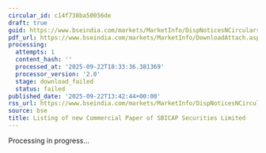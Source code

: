 ```yaml
---
circular_id: c14f738ba50056de
draft: true
guid: https://www.bseindia.com/markets/MarketInfo/DispNoticesNCirculars.aspx?Noticeid={5867A1D1-9B5A-4B95-9AEB-1A76D3052D5E}&noticeno=20250922-42&dt=09/22/2025&icount=42&totcount=58&flag=0
pdf_url: https://www.bseindia.com/markets/MarketInfo/DownloadAttach.aspx?id=20250922-42&attachedId=
processing:
  attempts: 1
  content_hash: ''
  processed_at: '2025-09-22T18:33:36.381369'
  processor_version: '2.0'
  stage: download_failed
  status: failed
published_date: '2025-09-22T13:42:44+00:00'
rss_url: https://www.bseindia.com/markets/MarketInfo/DispNoticesNCirculars.aspx?Noticeid={5867A1D1-9B5A-4B95-9AEB-1A76D3052D5E}&noticeno=20250922-42&dt=09/22/2025&icount=42&totcount=58&flag=0
source: bse
title: Listing of new Commercial Paper of SBICAP Securities Limited
---
```


Processing in progress...